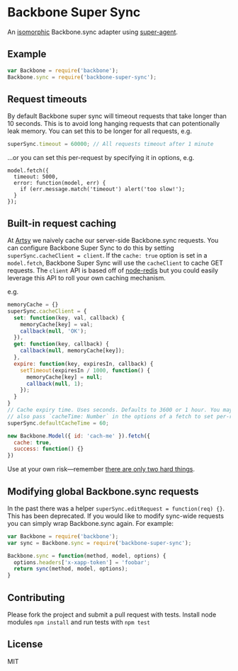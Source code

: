 # Backbone Super Sync

An [isomorphic](http://nerds.airbnb.com/isomorphic-javascript-future-web-apps/) Backbone.sync adapter using [super-agent](https://github.com/visionmedia/superagent).

## Example

````javascript
var Backbone = require('backbone');
Backbone.sync = require('backbone-super-sync');
````

## Request timeouts

By default Backbone super sync will timeout requests that take longer than 10 seconds. This is to avoid
long hanging requests that can potentionally leak memory. You can set this to be longer for all requests, e.g.

````javascript
superSync.timeout = 60000; // All requests timeout after 1 minute
````

...or you can set this per-request by specifying it in options, e.g.

````
model.fetch({
  timeout: 5000,
  error: function(model, err) {
    if (err.message.match('timeout') alert('too slow!');
  }
});
````

## Built-in request caching

At [Artsy](http://artsy.net) we naively cache our server-side Backbone.sync requests. You can configure Backbone Super Sync to do this by setting `superSync.cacheClient = client`. If the `cache: true` option is set in a `model.fetch`, Backbone Super Sync will use the `cacheClient` to cache GET requests. The `client` API is based off of [node-redis](https://github.com/mranney/node_redis) but you could easily leverage this API to roll your own caching mechanism.

e.g.

````javascript
memoryCache = {}
superSync.cacheClient = {
  set: function(key, val, callback) {
    memoryCache[key] = val;
    callback(null, 'OK');
  }),
  get: function(key, callback) {
    callback(null, memoryCache[key]);
  },
  expire: function(key, expiresIn, callback) {
    setTimeout(expiresIn / 1000, function() {
      memoryCache[key] = null;
      callback(null, 1);
    });
  }
}
// Cache expiry time. Uses seconds. Defaults to 3600 or 1 hour. You may
// also pass `cacheTime: Number` in the options of a fetch to set per-request.
superSync.defaultCacheTime = 60;

new Backbone.Model({ id: 'cach-me' }).fetch({
  cache: true,
  success: function() {}
})
````

Use at your own risk—remember [there are only two hard things](http://martinfowler.com/bliki/TwoHardThings.html).

## Modifying global Backbone.sync requests

In the past there was a helper `superSync.editRequest = function(req) {}`. This has been deprecated. If you would like to modify sync-wide requests you can simply wrap Backbone.sync again. For example:

````javascript
var Backbone = require('backbone');
var sync = Backbone.sync = require('backbone-super-sync');

Backbone.sync = function(method, model, options) {
  options.headers['x-xapp-token'] = 'foobar';
  return sync(method, model, options);
}
````

## Contributing

Please fork the project and submit a pull request with tests. Install node modules `npm install` and run tests with `npm test`

## License

MIT
